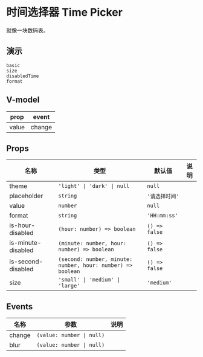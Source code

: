 # 时间选择器 Time Picker
就像一块数码表。

## 演示
```demo
basic
size
disabledTime
format
```
## V-model
|prop|event|
|-|-|
|value|change|

## Props
|名称|类型|默认值|说明|
|-|-|-|-|
|theme|`'light' \| 'dark' \| null`|`null`||
|placeholder|`string`|`'请选择时间'`||
|value|`number`|`null`||
|format|`string`|`'HH:mm:ss'`||
|is-hour-disabled|`(hour: number) => boolean`|`() => false`||
|is-minute-disabled|`(minute: number, hour: number) => boolean`|`() => false`||
|is-second-disabled|`(second: number, minute: number, hour: number) => boolean`|`() => false`||
|size|`'small' \| 'medium' \| 'large'`|`'medium'`||

## Events
|名称|参数|说明|
|-|-|-|
|change|`(value: number \| null)`||
|blur|`(value: number \| null)`||